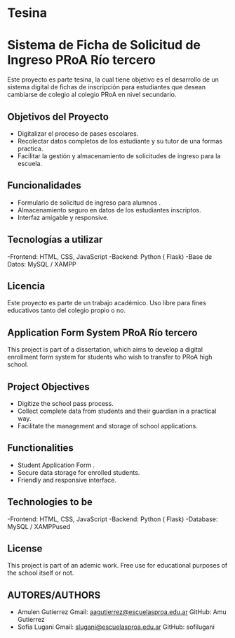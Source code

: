 # Tesina
# Sistema de Ficha de Solicitud de Ingreso PRoA Río tercero
Este proyecto es parte tesina, la cual tiene objetivo es el desarrollo de un sistema digital de fichas de inscripción para estudiantes que desean cambiarse de colegio al colegio PRoA en nivel secundario.

## Objetivos del Proyecto
- Digitalizar el proceso de pases escolares.
- Recolectar datos completos de los estudiante y su tutor de una formas practica.
- Facilitar la gestión y almacenamiento de solicitudes de ingreso para la escuela.
  
## Funcionalidades
- Formulario de solicitud de ingreso para alumnos .
- Almacenamiento seguro en datos de los estudiantes inscriptos.
- Interfaz amigable y responsive.
    
## Tecnologías a utilizar
-Frontend: HTML, CSS, JavaScript
-Backend: Python ( Flask) 
-Base de Datos: MySQL / XAMPP


## Licencia
Este proyecto es parte de un trabajo académico. Uso libre para fines educativos tanto del colegio propio o no.

## Application Form System PRoA Río tercero
This project is part of a dissertation, which aims to develop a digital enrollment form system for students who wish to transfer to PRoA high school.

## Project Objectives
- Digitize the school pass process.
- Collect complete data from students and their guardian in a practical way.
- Facilitate the management and storage of school applications.

## Functionalities
- Student Application Form .
- Secure data storage for enrolled students.
- Friendly and responsive interface.

## Technologies to be 
-Frontend: HTML, CSS, JavaScript
-Backend: Python ( Flask) 
-Database: MySQL / XAMPPused

## License
This project is part of an ademic work. Free use for educational purposes of the school itself or not.

## AUTORES/AUTHORS
- Amulen Gutierrez
Gmail: aagutierrez@escuelasproa.edu.ar
GitHub: Amu Gutierrez
- Sofia Lugani
Gmail: slugani@escuelasproa.edu.ar
GitHub: sofilugani

